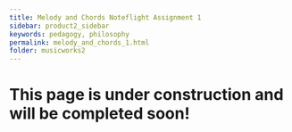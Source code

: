 ```yaml
---
title: Melody and Chords Noteflight Assignment 1
sidebar: product2_sidebar
keywords: pedagogy, philosophy
permalink: melody_and_chords_1.html
folder: musicworks2
---
```


# This page is under construction and will be completed soon!